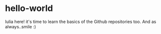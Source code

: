 # hello-world

Iulia here! it's time to learn the basics of the Github repositories too. And as always..smile :)
